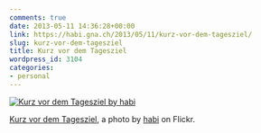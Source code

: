 ```yaml
---
comments: true
date: 2013-05-11 14:36:28+00:00
link: https://habi.gna.ch/2013/05/11/kurz-vor-dem-tagesziel/
slug: kurz-vor-dem-tagesziel
title: Kurz vor dem Tagesziel
wordpress_id: 3104
categories:
- personal
---
```



[![Kurz vor dem Tagesziel by habi](https://static.flickr.com/7401/8729008282_7420423d62.jpg)](https://www.flickr.com/photos/habi/8729008282/)  

[Kurz vor dem Tagesziel](https://www.flickr.com/photos/habi/8729008282/), a photo by [habi](https://www.flickr.com/photos/habi/) on Flickr.

